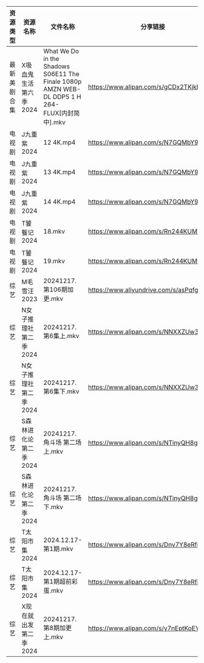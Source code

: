| 资源类型   | 资源名称          | 文件名称                                                                                      | 分享链接                                      | 更新时间                |
| ------ | ------------- | ----------------------------------------------------------------------------------------- | ----------------------------------------- | ------------------- |
| 最新美剧合集 | X吸血鬼生活第六季2024 | What We Do in the Shadows S06E11 The Finale 1080p AMZN WEB-DL DDP5 1 H 264-FLUX[内封简中].mkv | https://www.alipan.com/s/gCDx2TKjkNi      | 2024-12-17 16:06:49 |
| 电视剧    | J九重紫2024      | 12 4K.mp4                                                                                 | https://www.alipan.com/s/N7GQMbY99Gt      | 2024-12-17 00:05:38 |
| 电视剧    | J九重紫2024      | 13 4K.mp4                                                                                 | https://www.alipan.com/s/N7GQMbY99Gt      | 2024-12-17 00:05:38 |
| 电视剧    | J九重紫2024      | 14 4K.mp4                                                                                 | https://www.alipan.com/s/N7GQMbY99Gt      | 2024-12-17 00:05:38 |
| 电视剧    | T饕餮记2024      | 18.mkv                                                                                    | https://www.alipan.com/s/Rn244KUMhV7      | 2024-12-17 14:06:16 |
| 电视剧    | T饕餮记2024      | 19.mkv                                                                                    | https://www.alipan.com/s/Rn244KUMhV7      | 2024-12-17 14:06:16 |
| 综艺     | M毛雪汪2023      | 20241217.第106期加更.mkv                                                                      | https://www.aliyundrive.com/s/asPqfgPRqAg | 2024-12-17 14:07:01 |
| 综艺     | N女子推理社第二季2024 | 20241217.第6集上.mkv                                                                         | https://www.alipan.com/s/NNXXZUw3FNE      | 2024-12-17 14:07:26 |
| 综艺     | N女子推理社第二季2024 | 20241217.第6集下.mkv                                                                         | https://www.alipan.com/s/NNXXZUw3FNE      | 2024-12-17 14:07:25 |
| 综艺     | S森林进化论第二季2024 | 20241217.角斗场 第二场上.mkv                                                                     | https://www.alipan.com/s/NTinyQH8gfp      | 2024-12-17 14:07:46 |
| 综艺     | S森林进化论第二季2024 | 20241217.角斗场 第二场下.mkv                                                                     | https://www.alipan.com/s/NTinyQH8gfp      | 2024-12-17 14:07:46 |
| 综艺     | T太阳市集2024     | 2024.12.17-第1期.mkv                                                                        | https://www.alipan.com/s/Dny7Y8eRfii      | 2024-12-17 14:07:52 |
| 综艺     | T太阳市集2024     | 2024.12.17-第1期超前彩蛋.mkv                                                                    | https://www.alipan.com/s/Dny7Y8eRfii      | 2024-12-17 14:07:51 |
| 综艺     | X现在就出发第二季2024 | 20241217.第8期加更上.mkv                                                                       | https://www.alipan.com/s/y7nEptKoEYs      | 2024-12-17 14:08:15 |
